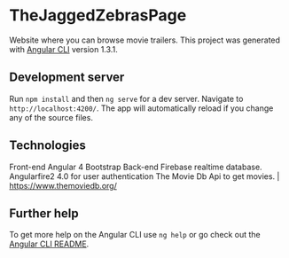 # TheJaggedZebrasPage
Website where you can browse movie trailers.
This project was generated with [Angular CLI](https://github.com/angular/angular-cli) version 1.3.1.

## Development server

Run `npm install` and then `ng serve` for a dev server. Navigate to `http://localhost:4200/`. The app will automatically reload if you change any of the source files.

## Technologies 
Front-end
    Angular 4
    Bootstrap
Back-end
    Firebase realtime database.
    Angularfire2 4.0 for user authentication
    The Movie Db Api to get movies. | https://www.themoviedb.org/
## Further help

To get more help on the Angular CLI use `ng help` or go check out the [Angular CLI README](https://github.com/angular/angular-cli/blob/master/README.md).
